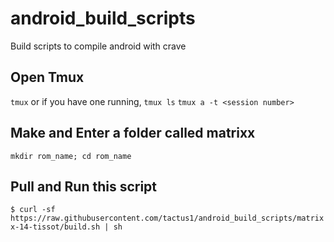 # android_build_scripts
Build scripts to compile android with crave

## Open Tmux

```tmux```
or if you have one running,
```tmux ls```
```tmux a -t <session number>```

## Make and Enter a folder called matrixx
```mkdir rom_name; cd rom_name```

## Pull and Run this script
```$ curl -sf https://raw.githubusercontent.com/tactus1/android_build_scripts/matrixx-14-tissot/build.sh | sh```
